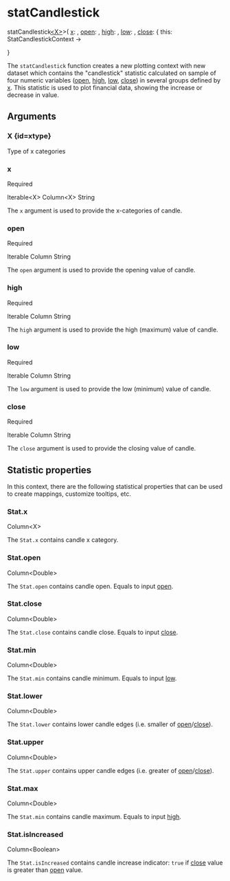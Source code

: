 # statCandlestick

<tldr>
<p><format style="bold" color="GoldenRod">
statCandlestick<a href="#xtype"><format color="Blue">&lt;X></format></a>></format>(
<a href="#x"><format style="bold" color="CadetBlue">x</format></a>:
<include from="arguments.topic" element-id="signature-of-sample-x"></include>,
<a href="#open"><format style="bold" color="CadetBlue">open</format></a>:
<include from="arguments.topic" element-id="signature-of-sample"></include>,
<a href="#high"><format style="bold" color="CadetBlue">high</format></a>:
<include from="arguments.topic" element-id="signature-of-sample"></include>,
<a href="#low"><format style="bold" color="CadetBlue">low</format></a>:
<include from="arguments.topic" element-id="signature-of-sample"></include>,
<a href="#close"><format style="bold" color="CadetBlue">close</format></a>:
<include from="arguments.topic" element-id="signature-of-sample"></include>
<format style="italic">{ this: StatCandlestickContext -></format></p>

<format style="italic">}</format>
</tldr>

The `statCandlestick` function creates a new plotting context with new dataset
which contains the "candlestick" statistic calculated on sample of four numeric variables 
([open](#open), [high](#high), [low](#low), [close](#close))
in several groups defined by [x](#x).
This statistic is used to plot financial data, showing the increase or decrease in value.

## Arguments

### X {id=xtype}

<p>Type of x categories</p>

### x

<p><format style="superscript" color="Red">Required</format> </p>
<p> 
<format style="superscript" color="#E8488B">Iterable&lt;X></format> 
<format style="superscript" color="#E8488B">Column&lt;X></format> 
<format style="superscript" color="#E8488B">String</format> 
</p>
<p> The <code>x</code> argument is used to provide the
x-categories of candle. 
</p>

### open

<p><format style="superscript" color="Red">Required</format> </p>
<p> 
<format style="superscript" color="#E8488B">Iterable</format> 
<format style="superscript" color="#E8488B">Column</format> 
<format style="superscript" color="#E8488B">String</format> 
</p>
<p> The <code>open</code> argument is used to provide the
<format style="italic">opening</format> value of candle. 
</p>

### high

<p><format style="superscript" color="Red">Required</format> </p>
<p> 
<format style="superscript" color="#E8488B">Iterable</format> 
<format style="superscript" color="#E8488B">Column</format> 
<format style="superscript" color="#E8488B">String</format> 
</p>
<p> The <code>high</code> argument is used to provide the
<format style="italic">high </format> (maximum) value of candle. 
</p>

### low

<p><format style="superscript" color="Red">Required</format> </p>
<p> 
<format style="superscript" color="#E8488B">Iterable</format> 
<format style="superscript" color="#E8488B">Column</format> 
<format style="superscript" color="#E8488B">String</format> 
</p>
<p> The <code>low</code> argument is used to provide the
<format style="italic">low</format> (minimum) value of candle. 
</p>

### close

<p><format style="superscript" color="Red">Required</format> </p>
<p> 
<format style="superscript" color="#E8488B">Iterable</format> 
<format style="superscript" color="#E8488B">Column</format> 
<format style="superscript" color="#E8488B">String</format> 
</p>
<p> The <code>close</code> argument is used to provide the
<format style="italic">closing</format> value of candle. 
</p>

## Statistic properties

In this context, there are the following statistical properties that can be used
to create mappings, customize tooltips, etc.

### Stat.x

<p><format style="superscript" color="#E8488B">Column&lt;X></format></p>
<p>The <code>Stat.x</code> contains candle x category. 
</p>

### Stat.open

<p><format style="superscript" color="#E8488B">Column&lt;Double></format></p>
<p>The <code>Stat.open</code> contains candle open. Equals to input <a href="#open">open</a>. 
</p>

### Stat.close

<p><format style="superscript" color="#E8488B">Column&lt;Double></format></p>
<p>The <code>Stat.close</code> contains candle close. Equals to input <a href="#close">close</a>. 
</p>

### Stat.min

<p><format style="superscript" color="#E8488B">Column&lt;Double></format></p>
<p>The <code>Stat.min</code> contains candle minimum. Equals to input <a href="#low">low</a>. 
</p>

### Stat.lower

<p><format style="superscript" color="#E8488B">Column&lt;Double></format></p>
<p>The <code>Stat.lower</code> contains lower candle edges (i.e. 
smaller of <a href="#open">open</a>/<a href="#close">close</a>).
</p>

### Stat.upper

<p><format style="superscript" color="#E8488B">Column&lt;Double></format></p>
<p>The <code>Stat.upper</code> contains upper candle edges (i.e. 
greater of <a href="#open">open</a>/<a href="#close">close</a>).
</p>

### Stat.max

<p><format style="superscript" color="#E8488B">Column&lt;Double></format></p>
<p>The <code>Stat.min</code> contains candle maximum. Equals to input <a href="#high">high</a>. 
</p>

### Stat.isIncreased

<p><format style="superscript" color="#E8488B">Column&lt;Boolean></format></p>
<p>The <code>Stat.isIncreased</code> contains candle increase indicator: 
<code>true</code> if <a href="#close">close</a> value is greater than <a href="#open">open</a> value.
</p>
